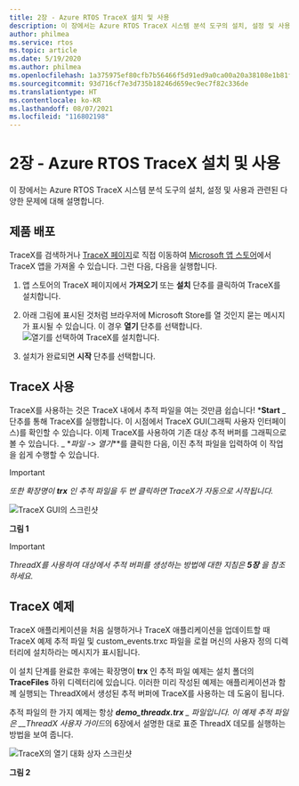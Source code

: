 ```yaml
---
title: 2장 - Azure RTOS TraceX 설치 및 사용
description: 이 장에서는 Azure RTOS TraceX 시스템 분석 도구의 설치, 설정 및 사용과 관련된 다양한 문제에 대해 설명합니다.
author: philmea
ms.service: rtos
ms.topic: article
ms.date: 5/19/2020
ms.author: philmea
ms.openlocfilehash: 1a375975ef80cfb7b56466f5d91ed9a0ca00a20a38108e1b81f4fe8e5d85278d
ms.sourcegitcommit: 93d716cf7e3d735b18246d659ec9ec7f82c336de
ms.translationtype: HT
ms.contentlocale: ko-KR
ms.lasthandoff: 08/07/2021
ms.locfileid: "116802198"
---
```

# <a name="chapter-2---installation-and-use-of-azure-rtos-tracex"></a>2장 - Azure RTOS TraceX 설치 및 사용

이 장에서는 Azure RTOS TraceX 시스템 분석 도구의 설치, 설정 및 사용과 관련된 다양한 문제에 대해 설명합니다. 

## <a name="product-distribution"></a>제품 배포

TraceX를 검색하거나 [TraceX 페이지](https://www.microsoft.com/p/azure-rtos-tracex/9nf1lfd5xxg3?activetab=pivot:overviewtab)로 직접 이동하여 [Microsoft 앱 스토어](https://microsoft.com/store/apps)에서 TraceX 앱을 가져올 수 있습니다. 그런 다음, 다음을 실행합니다.

1. 앱 스토어의 TraceX 페이지에서 **가져오기** 또는 **설치** 단추를 클릭하여 TraceX를 설치합니다.

1. 아래 그림에 표시된 것처럼 브라우저에 Microsoft Store를 열 것인지 묻는 메시지가 표시될 수 있습니다. 이 경우 **열기** 단추를 선택합니다.
![열기를 선택하여 TraceX를 설치합니다.](../guix/media/guix-studio/open-ms-store.png)

1. 설치가 완료되면 **시작** 단추를 선택합니다. 

## <a name="using-tracex"></a>TraceX 사용

TraceX를 사용하는 것은 TraceX 내에서 추적 파일을 여는 것만큼 쉽습니다! ***Start** _ 단추를 통해 TraceX를 실행합니다. 이 시점에서 TraceX GUI(그래픽 사용자 인터페이스)를 확인할 수 있습니다. 이제 TraceX를 사용하여 기존 대상 추적 버퍼를 그래픽으로 볼 수 있습니다. _ *_파일 -> 열기_**를 클릭한 다음, 이진 추적 파일을 입력하여 이 작업을 쉽게 수행할 수 있습니다.

>[!IMPORTANT]
>*또한 확장명이 **trx** 인 추적 파일을 두 번 클릭하면 TraceX가 자동으로 시작됩니다.*

![TraceX GUI의 스크린샷](./media/user-guide/screen_shot_8.png)

**그림 1**

>[!IMPORTANT]
>*ThreadX를 사용하여 대상에서 추적 버퍼를 생성하는 방법에 대한 지침은 **5장** 을 참조하세요.*

## <a name="tracex-examples"></a>TraceX 예제

TraceX 애플리케이션을 처음 실행하거나 TraceX 애플리케이션을 업데이트할 때 TraceX 예제 추적 파일 및 custom_events.trxc 파일을 로컬 머신의 사용자 정의 디렉터리에 설치하라는 메시지가 표시됩니다.

이 설치 단계를 완료한 후에는 확장명이 **trx** 인 추적 파일 예제는 설치 폴더의 **TraceFiles** 하위 디렉터리에 있습니다. 이러한 미리 작성된 예제는 애플리케이션과 함께 실행되는 ThreadX에서 생성된 추적 버퍼에 TraceX를 사용하는 데 도움이 됩니다.

추적 파일의 한 가지 예제는 항상 ***demo_threadx.trx** _ 파일입니다. 이 예제 추적 파일은 __ThreadX 사용자 가이드*의 6장에서 설명한 대로 표준 ThreadX 데모를 실행하는 방법을 보여 줍니다.

![TraceX의 열기 대화 상자 스크린샷](./media/user-guide/screen_shot_9.png)

**그림 2**
